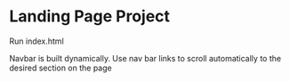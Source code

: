 # Landing Page Project
Run index.html

Navbar is built dynamically. Use nav bar links to scroll automatically to the desired section on the page




